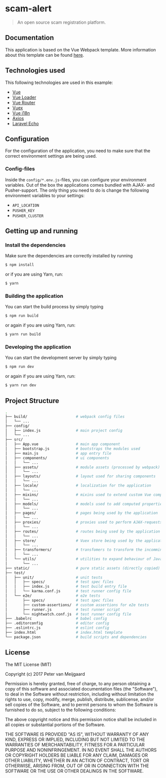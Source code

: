 # scam-alert
> An open source scam registration platform.

## Documentation
This application is based on the Vue Webpack template.
More information about this template can be found [here](http://vuejs-templates.github.io/webpack/).

## Technologies used ##
This following technologies are used in this example:
 - [Vue](https://github.com/vuejs/vue)
 - [Vue Loader](https://github.com/vuejs/vue-loader)
 - [Vue Router](https://github.com/vuejs/vue-router)
 - [Vuex](https://github.com/vuejs/vuex)
 - [Vue i18n](https://github.com/kazupon/vue-i18n)
 - [Axios](https://github.com/mzabriskie/axios)
 - [Laravel Echo](https://github.com/laravel/echo)

## Configuration ##
For the configuration of the application, you need to make sure that 
the correct environment settings are being used.

### Config-files ###
Inside the `config/*.env.js`-files, you can configure your environment variables.
Out of the box the applications comes bundled with AJAX- and Pusher-support.
The only thing you need to do is change the following environment variables to your settings:
 - `API_LOCATION`
 - `PUSHER_KEY`
 - `PUSHER_CLUSTER`

## Getting up and running ##

### Install the dependencies ###
Make sure the dependencies are correctly installed by running
```bash
$ npm install
```
or if you are using Yarn, run:
```bash
$ yarn
```

### Building the application ###
You can start the build process by simply typing
```bash
$ npm run build
```
or again if you are using Yarn, run:
```bash
$ yarn run build
```

### Developing the application ###
You can start the development server by simply typing
```bash
$ npm run dev
```
or again if you are using Yarn, run:
```bash
$ yarn run dev
```
 
## Project Structure ##
``` bash
.
├── build/                      # webpack config files
│   └── ...
├── config/
│   ├── index.js                # main project config
│   └── ...
├── src/
│   ├── App.vue                 # main app component
│   ├── bootstrap.js            # bootstraps the modules used
│   ├── main.js                 # app entry file
│   ├── components/             # ui components
│   │   └── ...
│   ├── assets/                 # module assets (processed by webpack)
│   │   └── ...
│   ├── layouts/                # layout used for sharing components
│   │   └── ...
│   ├── locale/                 # localization for the application
│   │   └── ...
│   ├── mixins/                 # mixins used to extend custom Vue components
│   │   └── ...
│   ├── models/                 # models used to add computed properties
│   │   └── ...
│   ├── pages/                  # pages being used by the application
│   │   └── ...
│   ├── proxies/                # proxies used to perform AJAX-requests
│   │   └── ...
│   ├── routes/                 # routes being used by the application
│   │   └── ...
│   ├── store/                  # Vuex store being used by the application
│   │   └── ...
│   ├── transformers/           # transfomers to transform the incomming and outgoing data
│   │   └── ...
│   └── utils/                  # utilities to expand behaviour of JavaScript files
│       └── ...
├── static/                     # pure static assets (directly copied)
├── test/
│   ├── unit/                   # unit tests
│   │   ├── specs/              # test spec files
│   │   ├── index.js            # test build entry file
│   │   └── karma.conf.js       # test runner config file
│   └── e2e/                    # e2e tests
│       ├── specs/              # test spec files
│       ├── custom-assertions/  # custom assertions for e2e tests
│       ├── runner.js           # test runner script
│       └── nightwatch.conf.js  # test runner config file
├── .babelrc                    # babel config
├── .editorconfig               # editor config
├── .eslintrc.js                # eslint config
├── index.html                  # index.html template
└── package.json                # build scripts and dependencies
```

## License ##
The MIT License (MIT)

Copyright (c) 2017 Peter van Meijgaard

Permission is hereby granted, free of charge, to any person obtaining a copy of this software 
and associated documentation files (the "Software"), to deal in the Software without restriction, 
including without limitation the rights to use, copy, modify, merge, publish, distribute, sublicense, 
and/or sell copies of the Software, and to permit persons to whom the Software is furnished to do so, 
subject to the following conditions:

The above copyright notice and this permission notice shall be included in all copies or substantial 
portions of the Software.

THE SOFTWARE IS PROVIDED "AS IS", WITHOUT WARRANTY OF ANY KIND, EXPRESS OR IMPLIED, 
INCLUDING BUT NOT LIMITED TO THE WARRANTIES OF MERCHANTABILITY, FITNESS FOR A PARTICULAR PURPOSE AND NONINFRINGEMENT. 
IN NO EVENT SHALL THE AUTHORS OR COPYRIGHT HOLDERS BE LIABLE FOR ANY CLAIM, DAMAGES OR OTHER LIABILITY, 
WHETHER IN AN ACTION OF CONTRACT, TORT OR OTHERWISE, ARISING FROM, OUT OF OR IN CONNECTION WITH THE SOFTWARE 
OR THE USE OR OTHER DEALINGS IN THE SOFTWARE.
